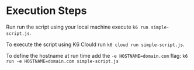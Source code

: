 # Execution Steps

Run run the script using your local machine execute `k6 run simple-script.js`. 

To execute the script using K6 Clould run `k6 cloud run simple-script.js`.

To define the hostname at run time add the `-e HOSTNAME=domain.com` flag: `k6 run -e HOSTNAME=domain.com simple-script.js`

